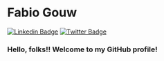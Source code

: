 # Fabio Gouw

[![Linkedin Badge](https://img.shields.io/badge/-LinkedIn-blue?style=flat-square&logo=Linkedin&logoColor=white&link=https://www.linkedin.com/in/fabiogouw/)](https://www.linkedin.com/in/fabiogouw/)
[![Twitter Badge](https://img.shields.io/badge/-Twitter-1DA1F2?style=flat-square&logo=Twitter&logoColor=white&link=https://twitter.com/fabiogouw/)](https://twitter.com/fabiogouw/)

### Hello, folks!! Welcome to my GitHub profile!

<!--
**fabiogouw/fabiogouw** is a ✨ _special_ ✨ repository because its `README.md` (this file) appears on your GitHub profile.

Here are some ideas to get you started:

- 🔭 I’m currently working on ...
- 🌱 I’m currently learning ...
- 👯 I’m looking to collaborate on ...
- 🤔 I’m looking for help with ...
- 💬 Ask me about ...
- 📫 How to reach me: ...
- 😄 Pronouns: ...
- ⚡ Fun fact: ...
-->
